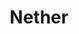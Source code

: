 ---
layout: post
title: "Nether"
tags: [Allar, portfolio]
portlink: http://www.playnether.com
portimage: /assets/portfolio/nether_logo.png
hidden: true
---